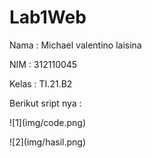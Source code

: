 # Lab1Web
<p>Nama : Michael valentino laisina</p>
<p>NIM : 312110045</p>
<p>Kelas : TI.21.B2</p>
<p>Berikut sript nya :</p>
<p>![1](img/code.png)</p>
<p>![2](img/hasil.png)</p>
